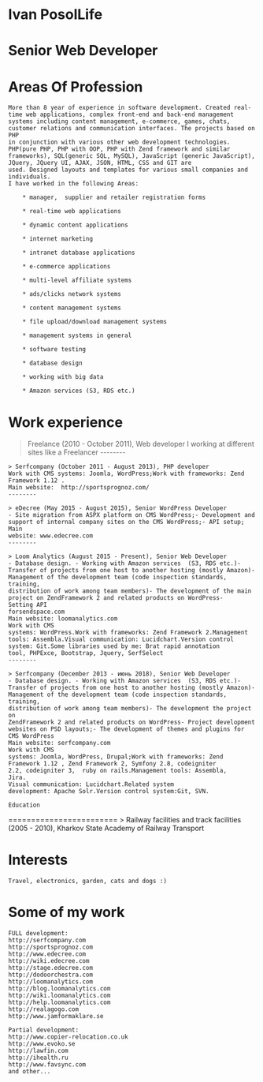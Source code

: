 Ivan PosolLife
========================
Senior Web Developer
========================

Areas Of Profession
========================
	More than 8	year of experience in software development. Created real-time web applications, complex front-end and back-end management
	systems	including content management, e-commerce, games, chats,	customer relations and communication interfaces. The projects based on PHP
	in conjunction with various other web development technologies. PHP(pure PHP, PHP with OOP, PHP with Zend framework and similar
	frameworks), SQL(generic SQL, MySQL), JavaScript (generic JavaScript), JQuery, JQuery UI, AJAX, JSON, HTML, CSS and GIT are
	used. Designed layouts and templates for various small companies and individuals.
	I have worked in the following Areas: 
	
		* manager,	supplier and retailer registration forms 
		
		* real-time	web applications 
		
		* dynamic content applications 
		
		* internet marketing 
		
		* intranet database applications 
		
		* e-commerce applications 
		
		* multi-level affiliate systems 
		
		* ads/clicks network systems 
		
		* content management systems 
		
		* file upload/download management systems 
		
		* management systems in	general 
		
		* software testing 
		
		* database design
		
		* working with big data
		
		* Amazon services (S3, RDS etc.)


Work experience
========================
> Freelance (2010 - October 2011), Web developer
	I working at different sites like a Freelancer
	--------

	> Serfcompany (October 2011 - August 2013), PHP developer
	Work with CMS systems: Joomla, WordPress;Work with frameworks: Zend
	Framework 1.12 .
	Main website:  http://sportsprognoz.com/
	--------

	> eDecree (May 2015 - August 2015), Senior WordPress Developer
	- Site migration from ASPX platform on CMS WordPress;- Development and
	support of internal company sites on the CMS WordPress;- API setup;
	Main
	website: www.edecree.com
	--------

	> Loom Analytics (August 2015 - Present), Senior Web Developer
	- Database design. - Working with Amazon services  (S3, RDS etc.)-
	Transfer of projects from one host to another hosting (mostly Amazon)-
	Management of the development team (code inspection standards, training,
	distribution of work among team members)- The development of the main
	project on ZendFramework 2 and related products on WordPress- Setting API
	forsendspace.com
	Main website: loomanalytics.com
	Work with CMS
	systems: WordPress.Work with frameworks: Zend Framework 2.Management
	tools: Assembla.Visual communication: Lucidchart.Version control
	system: Git.Some libraries used by me: Brat rapid annotation
	tool, PHPExce, Bootstrap, Jquery, SerfSelect
	--------

	> Serfcompany (December 2013 - июнь 2018), Senior Web Developer
	- Database design. - Working with Amazon services  (S3, RDS etc.)-
	Transfer of projects from one host to another hosting (mostly Amazon)-
	Management of the development team (code inspection standards, training,
	distribution of work among team members)- The development the project on
	ZendFramework 2 and related products on WordPress- Project development
	websites on PSD layouts;- The development of themes and plugins for
	CMS WordPress
	Main website: serfcompany.com
	Work with CMS
	systems: Joomla, WordPress, Drupal;Work with frameworks: Zend
	Framework 1.12 , Zend Framework 2, Symfony 2.8, codeigniter
	2.2, codeigniter 3,  ruby on rails.Management tools: Assembla,
	Jira.
	Visual communication: Lucidchart.Related system
	development: Apache Solr.Version control system:Git, SVN.
	
	Education
========================
	> Railway facilities and track facilities (2005 - 2010), Kharkov State Academy of Railway Transport

Interests
========================
	Travel, electronics, garden, cats and dogs :)

Some of my work
========================
	FULL development:
	http://serfcompany.com
	http://sportsprognoz.com
	http://www.edecree.com
	http://wiki.edecree.com
	http://stage.edecree.com
	http://dodoorchestra.com
	http://loomanalytics.com
	http://blog.loomanalytics.com
	http://wiki.loomanalytics.com
	http://help.loomanalytics.com
	http://realagogo.com
	http://www.jamformaklare.se
	
	Partial	development:
	http://www.copier-relocation.co.uk
	http://www.evoko.se
	http://lawfin.com
	http://ihealth.ru
	http://www.favsync.com
	and	other...


